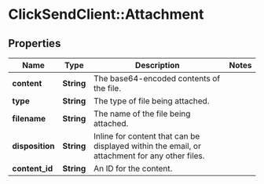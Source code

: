 # ClickSendClient::Attachment

## Properties
Name | Type | Description | Notes
------------ | ------------- | ------------- | -------------
**content** | **String** | The base64-encoded contents of the file. | 
**type** | **String** | The type of file being attached. | 
**filename** | **String** | The name of the file being attached. | 
**disposition** | **String** | Inline for content that can be displayed within the email, or attachment for any other files. | 
**content_id** | **String** | An ID for the content. | 


